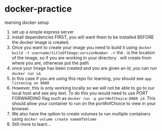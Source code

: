 # docker-practice

learning docker setup

1. set up a simple express server
2. install dependencies FIRST, you will want them to be installed BEFORE the docker image is created.
3. Once you want to create your image you need to build it using ``` docker build -t username/titleOfImage:versionNumber . ```< the . is the location of the image, so if you are working in your directory . will create from where you are, otherwise put the path
4. once your Image has been created and you are given an id, you can run ``` docker run id ```.
5. In this case if you are using this repo for learning, you should see ``` app listening on 8080 ```
6. However, this is only working locally so we will not be able to go to our local host and see any text. To do this you would need to use PORT FORWARDING flag such as ``` docker run -p port#ofChoice:8080 id ```. This should allow your container to run on the port#ofChoice to view in your browser.
7. We also have the option to create volumes to run multiple containers using ``` docker volume create nameOfVolume ```
8. Still more to learn...

